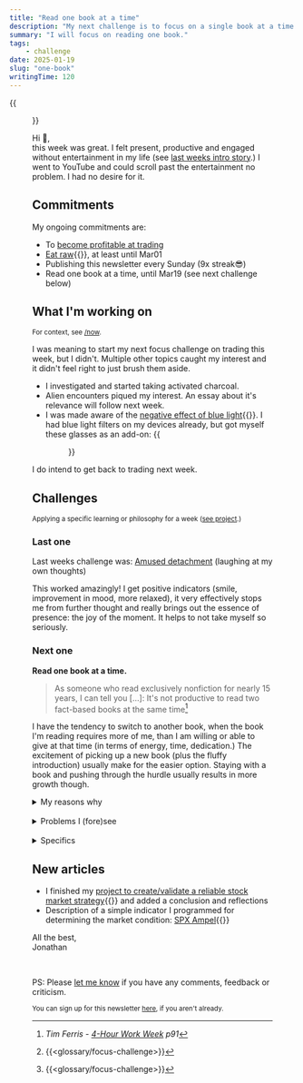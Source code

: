 ```yaml
---
title: "Read one book at a time"
description: "My next challenge is to focus on a single book at a time. Reflection on my amused detachment challenge and what I've been up-to this week."
summary: "I will focus on reading one book."
tags:
    - challenge
date: 2025-01-19
slug: "one-book"
writingTime: 120
---
```


{{<figure src="selfie.jpg" clearClass="true" class="w-11/12 sm:max-w-44 sm:w-auto sm:float-right sm:pl-3 my-0" alt="Me in the forest">}}

Hi :slightly_smiling_face:,<br>
this week was great.
I felt present, productive and engaged without entertainment in my life (see
[last weeks intro story](newsletter/17).)
I went to YouTube and could scroll past the entertainment no problem.
I had no desire for it.

## Commitments

My ongoing commitments are:
- To [become profitable at trading](project/day-trading)
- [Eat raw](/de/project/rohkost){{<de>}}, at least until Mar01
- Publishing this newsletter every Sunday (9x streak:sunglasses:)
- Read one book at a time, until Mar19 (see next challenge below)

## What I'm working on
<small>For context, see [/now](now#projects).</small>

I was meaning to start my next focus challenge on trading this week, but I
didn't.
Multiple other topics caught my interest and it didn't feel right to just
brush them aside.

- I investigated and started taking activated charcoal.
- Alien encounters piqued my interest.
  An essay about it's relevance will follow next week.
- I was made aware of the [negative effect of blue light](https://www.timdaugs.com/blaues-licht/){{<de>}}.
  I had blue light filters on my devices already, but got myself these glasses as an add-on:
{{<figure src="./glasses.jpg" class="w-7/12" alt="Me with blue light glasses">}}

I do intend to get back to trading next week.

## Challenges
<small>Applying a specific learning or philosophy for a week ([see project](project/challenges).)</small>

### Last one

Last weeks challenge was: [Amused detachment](newsletter/17#next-one) (laughing at my own thoughts)

This worked amazingly!
I get positive indicators (smile, improvement in mood, more relaxed), it
very effectively stops me from further thought and really brings out the
essence of presence: the joy of the moment.
It helps to not take myself so seriously.

### Next one

**Read one book at a time.**

> As someone who read exclusively nonfiction for nearly 15 years, I can tell you […]:
It's not productive to read two fact-based books at the same time[^fhww]
[^fhww]: <cite>Tim Ferris - [4-Hour Work Week](https://amzn.to/3EerMW8) p91</cite>

I have the tendency to switch to another book, when the book I'm reading
requires more of me, than I am willing or able to give at that time (in
terms of energy, time, dedication.)
The excitement of picking up a new book (plus the fluffy introduction)
usually make for the easier option.
Staying with a book and pushing through the hurdle usually results in more
growth though.

<details>
<summary>My reasons why</summary>

1. Channel energy into the focused exploration of a chosen resource.
1. It's any easy rule that helps me say No to distractions.
1. This practice of "reading" many books concurrently has increased with the
introduction of my focus challenges[^focus-challenge], as inside and outside
of them I would read different books.
And usually also multiple books on a given topic.
The challenge helps to reverse that.
1. It's uncomfortable to fight through the hard sections of a book. I want
   to push through that discomfort.
1. I'm more likely to write an article about a topic that I engage with over
a longer time.
If I'm constantly jumping between topics (or even between books on the same
subject), I'm less likely to be able to focus my energy enough to produce an
artifact that meets my standards.
1. I can check the resource off my mental list.
    No more thoughts like "Oh, I should finish xyz. The beginning was so great."
</details>
<br>
<details>
<summary>Problems I (fore)see</summary>

Jumping between books allows to follow my fleeting, but strong instinctual
interests.
There lies great power behind these short-term motivations.
With this challenge I'm putting a damper on those


I will need to stay in tune with what I'm feeling drawn to, as not not force
and exhaust myself on a topic, which has overstayed its welcome.
</details>
<br>
<details>
<summary>Specifics</summary>

§1) This challenge concerns only non-fiction books.
As of the last few months I have not read fiction anyway (except for manga.)

§2) This will be an ongoing challenge.
I want to see the effect on me, as I go through multiple books and different
kinds of books.
Three months seems like a fair evaluation period.
I will supply a list of books I read at the end.
(I might extend it.)

§3) This challenge also applies to audiobooks and online courses.
The problem there is much the same.
One at a time maximum from any of these categories.

§4) I can make the decision to abandon a book at any time.
It's something I have become comfortable with and have no qualms about.

§5) I am not making a commitment to completeness.
I can and do skip sections at will.

§6) Concerning my focus challenges[^focus-challenge] I will commit to one book
per focus challenge topic.
If I want to read a book during the focus challenge break, I will have to
finish/abandon it within that break.

§7) Exceptions include:
- reference books, like: mushroom handbook, books where I look up a reference
- episodic books, like: <cite>[Tools of Titans](https://amzn.to/3PHlG3a)</cite>, <cite>[How to live](https://amzn.to/3WpbeBo)</cite>, The <cite>[Market Wizards](https://amzn.to/40ED0w2)</cite> series
- a book to read for 5 mins on the go, when I did not bring anything else (currently <cite>[Naked Chocolate](https://amzn.to/4jrei9Z)</cite>)
- <cite>[The Power of Now](https://amzn.to/40qNCgG)</cite>: I use as a tool to get into the present moment
</details>

## New articles

- I finished my [project to create/validate a reliable stock market strategy](/de/project/börsenstrategie/){{<de>}} and added a conclusion and reflections
- Description of a simple indicator I programmed for determining the market condition: [SPX Ampel](/de/misc/spx-ampel/){{<de>}}

All the best,<br>
Jonathan

<br>

PS: Please [let me know](mailto:newsletter-feedback@jneidel.com) if you have any comments, feedback or criticism.

<sub>You can sign up for this newsletter [here](newsletter), if you aren't already.</sub>

[^focus-challenge]: {{<glossary/focus-challenge>}}
